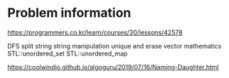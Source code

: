 # Problem information

<https://programmers.co.kr/learn/courses/30/lessons/42578>

DFS
split string
string manipulation
unique and erase vector
mathematics
STL::unordered_set
STL::unordered_map

<https://coolwindjo.github.io/algoguru/2019/07/16/Naming-Daughter.html>
